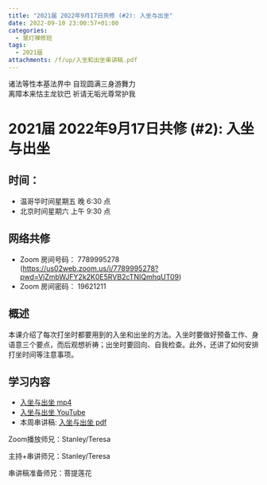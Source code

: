 ```yaml
---
title: "2021届 2022年9月17日共修 (#2): 入坐与出坐"
date: 2022-09-10 23:00:57+01:00
categories:
  - 慧灯禅修班
tags:
  - 2021届
attachments: /f/up/入坐和出坐串讲稿.pdf
---
```

<!--StartFragment-->

诸法等性本基法界中 自现圆满三身游舞力\
离障本来怙主龙钦巴 祈请无垢光尊常护我

<!--EndFragment-->

<!--StartFragment-->

# 2021届 2022年9月17日共修 (#2): 入坐与出坐

<!--EndFragment-->

## 时间：

* 温哥华时间星期五 晚 6:30 点
* 北京时间星期六 上午 9:30 点

## 网络共修

* Zoom 房间号码： 7789995278 (<https://us02web.zoom.us/j/7789995278?pwd=VjZmbWJFY2k2K0E5RVB2cTNIQmhqUT09>)
* Zoom 房间密码： 19621211

## 概述

<!--StartFragment-->

本课介绍了每次打坐时都要用到的入坐和出坐的方法。入坐时要做好预备工作、身语意三个要点，而后观想祈祷；出坐时要回向、自我检查。此外，还讲了如何安排打坐时间等注意事项。

<!--EndFragment-->

## 学习内容

* [入坐与出坐 mp4](http://huidengchanxiu.net/jmy/%e6%85%a7%e7%81%af%e7%a6%85%e4%bf%ae%e8%af%be/%e6%85%a7%e7%81%af%e7%a6%85%e4%bf%ae%e8%af%be%e7%ac%ac%e4%b8%89%e5%86%8c/01%20%e6%85%a7%e7%81%af%e7%a6%85%e4%bf%ae%e8%af%be1%20%e5%85%a5%e5%9d%90%e4%b8%8e%e5%87%ba%e5%9d%90.mp4)
* [入坐与出坐 YouTube](https://www.youtube.com/watch?v=hF9LRvUYpoY&list=PLQU9iXcMduTfoo8rKZhj69k-OOas8C1Of&index=5)
* 本周串讲稿: [入坐与出坐 pdf](/f/up/入坐和出坐串讲稿.pdf)

Zoom播放师兄：Stanley/Teresa

主持+串讲师兄：Stanley/Teresa

串讲稿准备师兄：菩提莲花